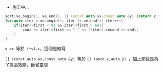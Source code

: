 * 施工中...



```c++
sort(ve.begin(), ve.end(), [] (const auto &x,const auto &y) {return x.second == y.second ? x.first < y.first : x.second > y.second;});
for(auto iter = ve.begin(); iter != ve.end(); iter++){
    if(iter->first < 91 && iter->first > 64){
        cout << iter->first << " " << (*iter).second << endl;
    }
}
```

`v->c `等於` (*v).c`，這個是縮寫

`[] (const auto &x,const auto &y) `等於 `[] (auto x,auto y) `，加上那些是為了提高效能，節省空間

